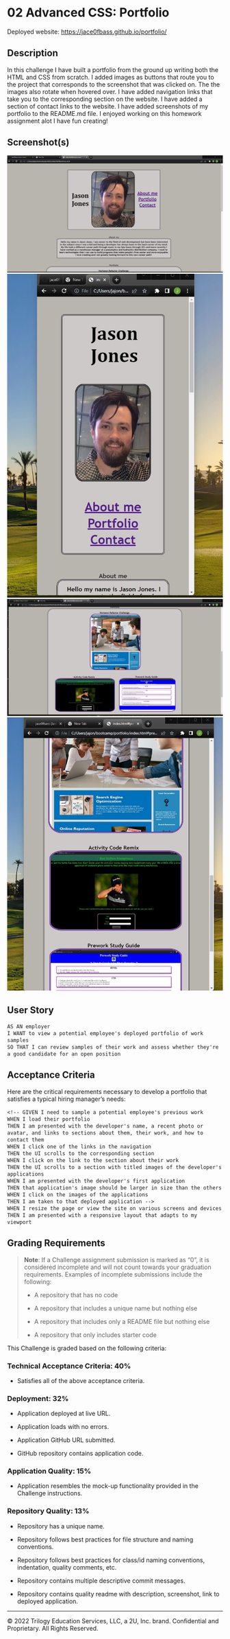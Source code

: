 # 02 Advanced CSS: Portfolio

Deployed website: https://jace0fbass.github.io/portfolio/


## Description
In this challenge I have built a portfolio from the ground up writing both the HTML and CSS from scratch. I added images as buttons that route you to the project that corresponds to the screenshot that was clicked on. The  the images also rotate when hovered over. I have added navigation links that take you to the corresponding section on the website. I have added a section of contact links to the website. I have added screenshots of my portfolio to the README.md file. I enjoyed working on this homework assignment alot I have fun creating!


## Screenshot(s)
<img src="Assets\images\HWscreenshot1.jpg" alt="A screenshot of the webpage when viewed wider than 757px.">
<img src="Assets\images\HWscreenshot4.jpg" alt="A screenshot of the webpage when viewed at 757px and below.">
<img src="Assets\images\HWscreenshot2.jpg" alt="A screenshot of the webpage when viewed wider than 757px.">
<img src="Assets\images\HWscreenshot3.jpg" alt="A screenshot of the webpage when viewed at 757px and below.">


## User Story

```
AS AN employer
I WANT to view a potential employee's deployed portfolio of work samples
SO THAT I can review samples of their work and assess whether they're a good candidate for an open position
```


## Acceptance Criteria

Here are the critical requirements necessary to develop a portfolio that satisfies a typical hiring manager’s needs:

```
<!-- GIVEN I need to sample a potential employee's previous work
WHEN I load their portfolio
THEN I am presented with the developer's name, a recent photo or avatar, and links to sections about them, their work, and how to contact them
WHEN I click one of the links in the navigation
THEN the UI scrolls to the corresponding section
WHEN I click on the link to the section about their work
THEN the UI scrolls to a section with titled images of the developer's applications
WHEN I am presented with the developer's first application
THEN that application's image should be larger in size than the others
WHEN I click on the images of the applications
THEN I am taken to that deployed application -->
WHEN I resize the page or view the site on various screens and devices
THEN I am presented with a responsive layout that adapts to my viewport
```

## Grading Requirements

> **Note**: If a Challenge assignment submission is marked as “0”, it is considered incomplete and will not count towards your graduation requirements. Examples of incomplete submissions include the following:
>
> * A repository that has no code
>
> * A repository that includes a unique name but nothing else
>
> * A repository that includes only a README file but nothing else
>
> * A repository that only includes starter code

This Challenge is graded based on the following criteria: 

### Technical Acceptance Criteria: 40%

* Satisfies all of the above acceptance criteria.

### Deployment: 32%

* Application deployed at live URL.

* Application loads with no errors.

* Application GitHub URL submitted.

* GitHub repository contains application code.

### Application Quality: 15%

* Application resembles the mock-up functionality provided in the Challenge instructions.

### Repository Quality: 13%

* Repository has a unique name.

* Repository follows best practices for file structure and naming conventions.

* Repository follows best practices for class/id naming conventions, indentation, quality comments, etc.

* Repository contains multiple descriptive commit messages.

* Repository contains quality readme with description, screenshot, link to deployed application.

- - -
© 2022 Trilogy Education Services, LLC, a 2U, Inc. brand. Confidential and Proprietary. All Rights Reserved.

